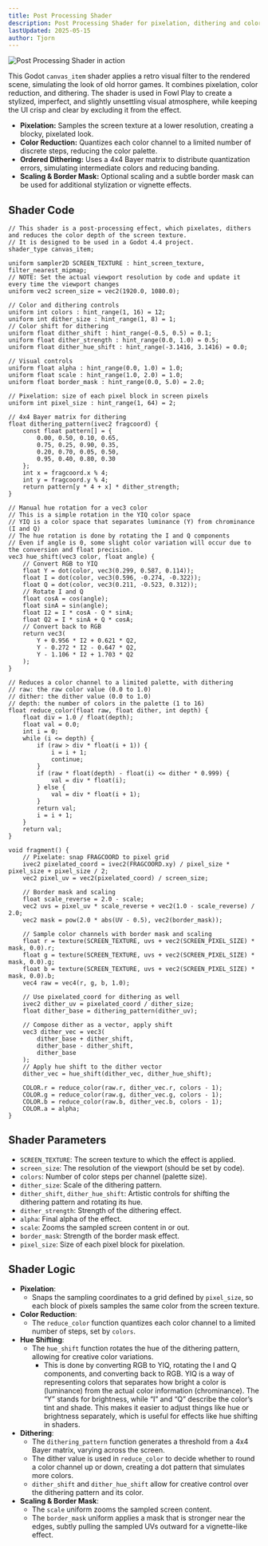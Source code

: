 ```yaml
---
title: Post Processing Shader
description: Post Processing Shader for pixelation, dithering and color reduction
lastUpdated: 2025-05-15
author: Tjorn
---
```

![Post Processing Shader in action](../../../../../assets/fowl-play/effects-shaders/shaders/post-process/post_process_shader.gif)

This Godot `canvas_item` shader applies a retro visual filter to the rendered scene, simulating the look of old horror games. It combines pixelation, color reduction, and dithering. The shader is used in Fowl Play to create a stylized, imperfect, and slightly unsettling visual atmosphere, while keeping the UI crisp and clear by excluding it from the effect.

- **Pixelation:** Samples the screen texture at a lower resolution, creating a blocky, pixelated look.
- **Color Reduction:** Quantizes each color channel to a limited number of discrete steps, reducing the color palette.
- **Ordered Dithering:** Uses a 4x4 Bayer matrix to distribute quantization errors, simulating intermediate colors and reducing banding.
- **Scaling & Border Mask:** Optional scaling and a subtle border mask can be used for additional stylization or vignette effects.

## Shader Code

```gdshader
// This shader is a post-processing effect, which pixelates, dithers and reduces the color depth of the screen texture.
// It is designed to be used in a Godot 4.4 project.
shader_type canvas_item;

uniform sampler2D SCREEN_TEXTURE : hint_screen_texture, filter_nearest_mipmap;
// NOTE: Set the actual viewport resolution by code and update it every time the viewport changes
uniform vec2 screen_size = vec2(1920.0, 1080.0);

// Color and dithering controls
uniform int colors : hint_range(1, 16) = 12;
uniform int dither_size : hint_range(1, 8) = 1;
// Color shift for dithering
uniform float dither_shift : hint_range(-0.5, 0.5) = 0.1;
uniform float dither_strength : hint_range(0.0, 1.0) = 0.5;
uniform float dither_hue_shift : hint_range(-3.1416, 3.1416) = 0.0;

// Visual controls
uniform float alpha : hint_range(0.0, 1.0) = 1.0;
uniform float scale : hint_range(1.0, 2.0) = 1.0;
uniform float border_mask : hint_range(0.0, 5.0) = 2.0;

// Pixelation: size of each pixel block in screen pixels
uniform int pixel_size : hint_range(1, 64) = 2;

// 4x4 Bayer matrix for dithering
float dithering_pattern(ivec2 fragcoord) {
    const float pattern[] = {
        0.00, 0.50, 0.10, 0.65,
        0.75, 0.25, 0.90, 0.35,
        0.20, 0.70, 0.05, 0.50,
        0.95, 0.40, 0.80, 0.30
    };
    int x = fragcoord.x % 4;
    int y = fragcoord.y % 4;
    return pattern[y * 4 + x] * dither_strength;
}

// Manual hue rotation for a vec3 color
// This is a simple rotation in the YIQ color space
// YIQ is a color space that separates luminance (Y) from chrominance (I and Q)
// The hue rotation is done by rotating the I and Q components
// Even if angle is 0, some slight color variation will occur due to the conversion and float precision.
vec3 hue_shift(vec3 color, float angle) {
    // Convert RGB to YIQ
    float Y = dot(color, vec3(0.299, 0.587, 0.114));
    float I = dot(color, vec3(0.596, -0.274, -0.322));
    float Q = dot(color, vec3(0.211, -0.523, 0.312));
    // Rotate I and Q
    float cosA = cos(angle);
    float sinA = sin(angle);
    float I2 = I * cosA - Q * sinA;
    float Q2 = I * sinA + Q * cosA;
    // Convert back to RGB
    return vec3(
        Y + 0.956 * I2 + 0.621 * Q2,
        Y - 0.272 * I2 - 0.647 * Q2,
        Y - 1.106 * I2 + 1.703 * Q2
    );
}

// Reduces a color channel to a limited palette, with dithering
// raw: the raw color value (0.0 to 1.0)
// dither: the dither value (0.0 to 1.0)
// depth: the number of colors in the palette (1 to 16)
float reduce_color(float raw, float dither, int depth) {
    float div = 1.0 / float(depth);
    float val = 0.0;
    int i = 0;
    while (i <= depth) {
        if (raw > div * float(i + 1)) {
            i = i + 1;
            continue;
        }
        if (raw * float(depth) - float(i) <= dither * 0.999) {
            val = div * float(i);
        } else {
            val = div * float(i + 1);
        }
        return val;
        i = i + 1;
    }
    return val;
}

void fragment() {
    // Pixelate: snap FRAGCOORD to pixel grid
    ivec2 pixelated_coord = ivec2(FRAGCOORD.xy) / pixel_size * pixel_size + pixel_size / 2;
    vec2 pixel_uv = vec2(pixelated_coord) / screen_size;

    // Border mask and scaling
    float scale_reverse = 2.0 - scale;
    vec2 uvs = pixel_uv * scale_reverse + vec2(1.0 - scale_reverse) / 2.0;
    vec2 mask = pow(2.0 * abs(UV - 0.5), vec2(border_mask));

    // Sample color channels with border mask and scaling
    float r = texture(SCREEN_TEXTURE, uvs + vec2(SCREEN_PIXEL_SIZE) * mask, 0.0).r;
    float g = texture(SCREEN_TEXTURE, uvs + vec2(SCREEN_PIXEL_SIZE) * mask, 0.0).g;
    float b = texture(SCREEN_TEXTURE, uvs + vec2(SCREEN_PIXEL_SIZE) * mask, 0.0).b;
    vec4 raw = vec4(r, g, b, 1.0);

    // Use pixelated_coord for dithering as well
    ivec2 dither_uv = pixelated_coord / dither_size;
    float dither_base = dithering_pattern(dither_uv);

    // Compose dither as a vector, apply shift
    vec3 dither_vec = vec3(
        dither_base + dither_shift,
        dither_base - dither_shift,
        dither_base
    );
    // Apply hue shift to the dither vector
    dither_vec = hue_shift(dither_vec, dither_hue_shift);

    COLOR.r = reduce_color(raw.r, dither_vec.r, colors - 1);
    COLOR.g = reduce_color(raw.g, dither_vec.g, colors - 1);
    COLOR.b = reduce_color(raw.b, dither_vec.b, colors - 1);
    COLOR.a = alpha;
}
```

## Shader Parameters

- `SCREEN_TEXTURE`: The screen texture to which the effect is applied.
- `screen_size`: The resolution of the viewport (should be set by code).
- `colors`: Number of color steps per channel (palette size).
- `dither_size`: Scale of the dithering pattern.
- `dither_shift`, `dither_hue_shift`: Artistic controls for shifting the dithering pattern and rotating its hue.
- `dither_strength`: Strength of the dithering effect.
- `alpha`: Final alpha of the effect.
- `scale`: Zooms the sampled screen content in or out.
- `border_mask`: Strength of the border mask effect.
- `pixel_size`: Size of each pixel block for pixelation.

## Shader Logic

- **Pixelation**:
  - Snaps the sampling coordinates to a grid defined by `pixel_size`, so each block of pixels samples the same color from the screen texture.
- **Color Reduction**:
  - The `reduce_color` function quantizes each color channel to a limited number of steps, set by `colors`.
- **Hue Shifting**:
  - The `hue_shift` function rotates the hue of the dithering pattern, allowing for creative color variations.
    - This is done by converting RGB to YIQ, rotating the I and Q components, and converting back to RGB. YIQ is a way of representing colors that separates how bright a color is (luminance) from the actual color information (chrominance). The “Y” stands for brightness, while “I” and “Q” describe the color’s tint and shade. This makes it easier to adjust things like hue or brightness separately, which is useful for effects like hue shifting in shaders.
- **Dithering**:
  - The `dithering_pattern` function generates a threshold from a 4x4 Bayer matrix, varying across the screen.
  - The dither value is used in `reduce_color` to decide whether to round a color channel up or down, creating a dot pattern that simulates more colors.
  - `dither_shift` and `dither_hue_shift` allow for creative control over the dithering pattern and its color.
- **Scaling & Border Mask**:
  - The `scale` uniform zooms the sampled screen content.
  - The `border_mask` uniform applies a mask that is stronger near the edges, subtly pulling the sampled UVs outward for a vignette-like effect.
